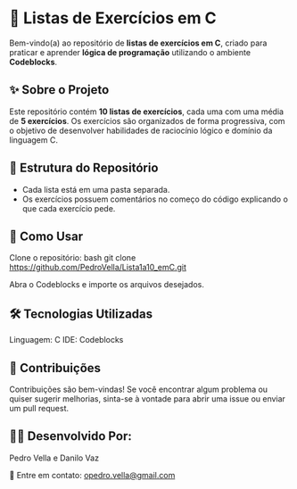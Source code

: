 # 📘 Listas de Exercícios em C

Bem-vindo(a) ao repositório de **listas de exercícios em C**, criado para praticar e aprender **lógica de programação** utilizando o ambiente **Codeblocks**.

## ✨ Sobre o Projeto

Este repositório contém **10 listas de exercícios**, cada uma com uma média de **5 exercícios**. Os exercícios são organizados de forma progressiva, com o objetivo de desenvolver habilidades de raciocínio lógico e domínio da linguagem C.

## 📂 Estrutura do Repositório

- Cada lista está em uma pasta separada.
- Os exercícios possuem comentários no começo do código explicando o que cada exercício pede. 

## 🚀 Como Usar

Clone o repositório:
   bash
   git clone https://github.com/PedroVella/Lista1a10_emC.git

Abra o Codeblocks e importe os arquivos desejados.

## 🛠️ Tecnologias Utilizadas
Linguagem: C
IDE: Codeblocks

## 🤝 Contribuições
Contribuições são bem-vindas! Se você encontrar algum problema ou quiser sugerir melhorias, sinta-se à vontade para abrir uma issue ou enviar um pull request.

## 🧑‍💻 Desenvolvido Por: 
Pedro Vella e Danilo Vaz

📧 Entre em contato: opedro.vella@gmail.com
